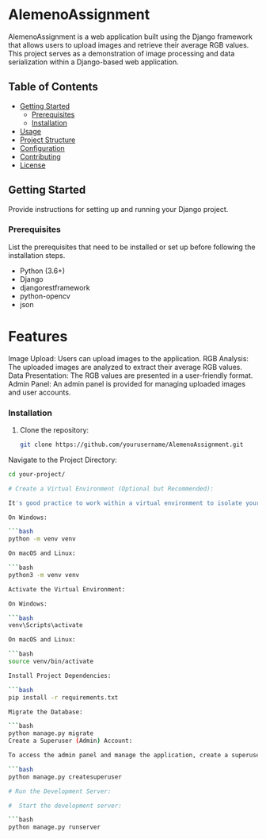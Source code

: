 # AlemenoAssignment


AlemenoAssignment is a web application built using the Django framework that allows users to upload images and retrieve their average RGB values. This project serves as a demonstration of image processing and data serialization within a Django-based web application.

## Table of Contents
- [Getting Started](#getting-started)
  - [Prerequisites](#prerequisites)
  - [Installation](#installation)
- [Usage](#usage)
- [Project Structure](#project-structure)
- [Configuration](#configuration)
- [Contributing](#contributing)
- [License](#license)

## Getting Started

Provide instructions for setting up and running your Django project.

### Prerequisites

List the prerequisites that need to be installed or set up before following the installation steps.

- Python (3.6+)
- Django
- djangorestframework
- python-opencv
- json

 # Features
Image Upload: Users can upload images to the application.
RGB Analysis: The uploaded images are analyzed to extract their average RGB values.
Data Presentation: The RGB values are presented in a user-friendly format.
Admin Panel: An admin panel is provided for managing uploaded images and user accounts.

### Installation

1. Clone the repository:

   ```bash
   git clone https://github.com/yourusername/AlemenoAssignment.git
Navigate to the Project Directory:

```bash
cd your-project/

# Create a Virtual Environment (Optional but Recommended):

It's good practice to work within a virtual environment to isolate your project's dependencies:

On Windows:

```bash
python -m venv venv

On macOS and Linux:

```bash
python3 -m venv venv

Activate the Virtual Environment:

On Windows:

```bash
venv\Scripts\activate

On macOS and Linux:

```bash
source venv/bin/activate

Install Project Dependencies:

```bash
pip install -r requirements.txt

Migrate the Database:

```bash
python manage.py migrate
Create a Superuser (Admin) Account:

To access the admin panel and manage the application, create a superuser account:

```bash
python manage.py createsuperuser

# Run the Development Server:

#  Start the development server:

```bash
python manage.py runserver
